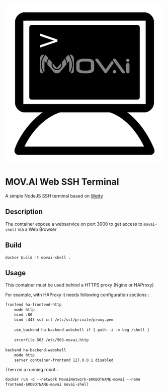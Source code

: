 ![MOVAI-SHELL](static/webshell.png)
# MOV.AI Web SSH Terminal

A simple NodeJS SSH terminal based on [Wetty](https://github.com/butlerx/wetty)

## Description

The container expose a webservice on port 3000 to get access to `movai-shell` via a Web Browser

## Build

    docker build -t movai-shell .

## Usage

This container must be used behind a HTTPS proxy (Nginx or HAProxy)

For example, with HAProxy it needs following configuration sections :

    frontend ha-frontend-http
        mode http
        bind :80
	    bind :443 ssl crt /etc/ssl/private/proxy.pem

        use_backend ha-backend-webshell if { path -i -m beg /shell }

        errorfile 503 /etc/503-movai.http

    backend ha-backend-webshell
        mode http
        server container-frontend 127.0.0.1 disabled


Then on a running robot :

    docker run -d --network MovaiNetwork-$ROBOTNAME-movai --name frontend-$ROBOTNAME-movai movai-shell
